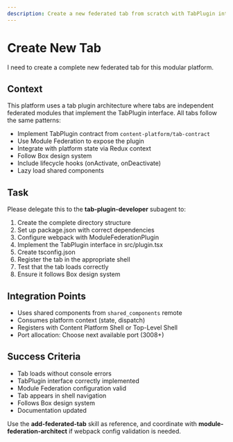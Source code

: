 ```yaml
---
description: Create a new federated tab from scratch with TabPlugin interface, Module Federation config, and full integration.
---
```


# Create New Tab

I need to create a complete new federated tab for this modular platform.

## Context
This platform uses a tab plugin architecture where tabs are independent federated modules that implement the TabPlugin interface. All tabs follow the same patterns:

- Implement TabPlugin contract from `content-platform/tab-contract`
- Use Module Federation to expose the plugin
- Integrate with platform state via Redux context
- Follow Box design system
- Include lifecycle hooks (onActivate, onDeactivate)
- Lazy load shared components

## Task
Please delegate this to the **tab-plugin-developer** subagent to:

1. Create the complete directory structure
2. Set up package.json with correct dependencies
3. Configure webpack with ModuleFederationPlugin
4. Implement the TabPlugin interface in src/plugin.tsx
5. Create tsconfig.json
6. Register the tab in the appropriate shell
7. Test that the tab loads correctly
8. Ensure it follows Box design system

## Integration Points
- Uses shared components from `shared_components` remote
- Consumes platform context (state, dispatch)
- Registers with Content Platform Shell or Top-Level Shell
- Port allocation: Choose next available port (3008+)

## Success Criteria
- Tab loads without console errors
- TabPlugin interface correctly implemented
- Module Federation configuration valid
- Tab appears in shell navigation
- Follows Box design system
- Documentation updated

Use the **add-federated-tab** skill as reference, and coordinate with **module-federation-architect** if webpack config validation is needed.
